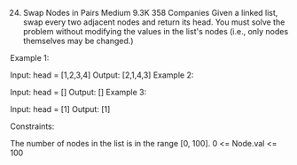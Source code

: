 24. Swap Nodes in Pairs
    Medium
    9.3K
    358
    Companies
    Given a linked list, swap every two adjacent nodes and return its head. You must solve the problem without modifying the values in the list's nodes (i.e., only nodes themselves may be changed.)



Example 1:


Input: head = [1,2,3,4]
Output: [2,1,4,3]
Example 2:

Input: head = []
Output: []
Example 3:

Input: head = [1]
Output: [1]


Constraints:

The number of nodes in the list is in the range [0, 100].
0 <= Node.val <= 100